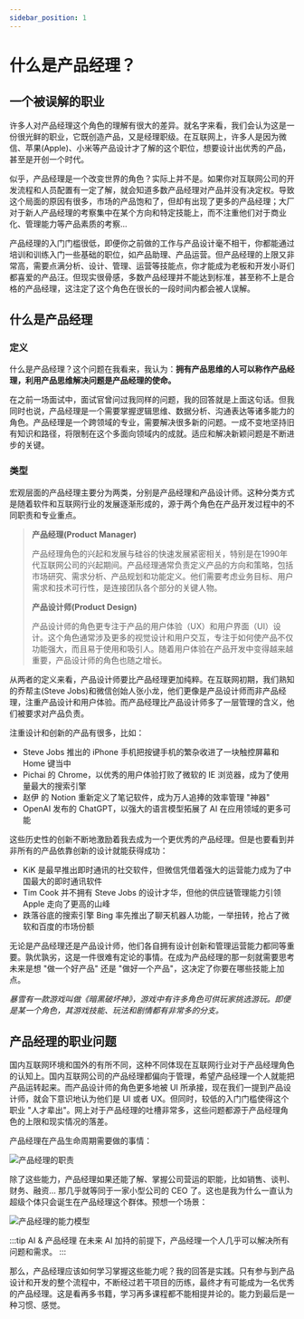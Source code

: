 ```yaml
---
sidebar_position: 1
---
```


# 什么是产品经理？

## 一个被误解的职业

许多人对产品经理这个角色的理解有很大的差异。就名字来看，我们会认为这是一份很光鲜的职业，它既创造产品，又是经理职级。在互联网上，许多人是因为微信、苹果(Apple)、小米等产品设计才了解的这个职位，想要设计出优秀的产品，甚至是开创一个时代。

似乎，产品经理是一个改变世界的角色？实际上并不是。如果你对互联网公司的开发流程和人员配置有一定了解，就会知道多数产品经理对产品并没有决定权。导致这个局面的原因有很多，市场的产品饱和了，但却有出现了更多的产品经理；大厂对于新人产品经理的考察集中在某个方向和特定技能上，而不注重他们对于商业化、管理能力等产品素质的考察...

产品经理的入门门槛很低，即便你之前做的工作与产品设计毫不相干，你都能通过培训和训练入门一些基础的职位，如产品助理、产品运营。但产品经理的上限又非常高，需要点满分析、设计、管理、运营等技能点，你才能成为老板和开发小哥们都喜爱的产品汪。但现实很骨感，多数产品经理并不能达到标准，甚至称不上是合格的产品经理，这注定了这个角色在很长的一段时间内都会被人误解。

## 什么是产品经理

### 定义

什么是产品经理？这个问题在我看来，我认为：**拥有产品思维的人可以称作产品经理，利用产品思维解决问题是产品经理的使命。**

在之前一场面试中，面试官曾问过我同样的问题，我的回答就是上面这句话。但我同时也说，产品经理是一个需要掌握逻辑思维、数据分析、沟通表达等诸多能力的角色。产品经理是一个跨领域的专业，需要解决很多新的问题。一成不变地坚持旧有知识和路径，将限制在这个多面向领域内的成就。适应和解决新颖问题是不断进步的关键。

### 类型

宏观层面的产品经理主要分为两类，分别是产品经理和产品设计师。这种分类方式是随着软件和互联网行业的发展逐渐形成的，源于两个角色在产品开发过程中的不同职责和专业重点。

> **产品经理(Product Manager)**
>
> 产品经理角色的兴起和发展与硅谷的快速发展紧密相关，特别是在1990年代互联网公司的兴起期间。产品经理通常负责定义产品的方向和策略，包括市场研究、需求分析、产品规划和功能定义。他们需要考虑业务目标、用户需求和技术可行性，是连接团队各个部分的关键人物。
>
> **产品设计师(Product Design)**
>
> 产品设计师的角色更专注于产品的用户体验（UX）和用户界面（UI）设计。这个角色通常涉及更多的视觉设计和用户交互，专注于如何使产品不仅功能强大，而且易于使用和吸引人。随着用户体验在产品开发中变得越来越重要，产品设计师的角色也随之增长。

从两者的定义来看，产品设计师要比产品经理更加纯粹。在互联网初期，我们熟知的乔帮主(Steve Jobs)和微信创始人张小龙，他们更像是产品设计师而非产品经理，注重产品设计和用户体验。而产品经理比产品设计师多了一层管理的含义，他们被要求对产品负责。

注重设计和创新的产品有很多，比如：

* Steve Jobs 推出的 iPhone 手机把按键手机的繁杂收进了一块触控屏幕和 Home 键当中
* Pichai 的 Chrome，以优秀的用户体验打败了微软的 IE 浏览器，成为了使用量最大的搜索引擎
* 赵伊 的 Notion 重新定义了笔记软件，成为万人追捧的效率管理 "神器"
* OpenAI 发布的 ChatGPT，以强大的语言模型拓展了 AI 在应用领域的更多可能

这些历史性的创新不断地激励着我去成为一个更优秀的产品经理。但是也要看到并非所有的产品依靠创新的设计就能获得成功：

* KiK 是最早推出即时通讯的社交软件，但微信凭借着强大的运营能力成为了中国最大的即时通讯软件
* Tim Cook 并不拥有 Steve Jobs 的设计才华，但他的供应链管理能力引领 Apple 走向了更高的山峰
* 跌落谷底的搜索引擎 Bing 率先推出了聊天机器人功能，一举扭转，抢占了微软和百度的市场份额

无论是产品经理还是产品设计师，他们各自拥有设计创新和管理运营能力都同等重要。孰优孰劣，这是一件很难有定论的事情。在成为产品经理的那一刻就需要思考未来是想 "做一个好产品" 还是 "做好一个产品"，这决定了你要在哪些技能上加点。

*暴雪有一款游戏叫做《暗黑破坏神》，游戏中有许多角色可供玩家挑选游玩。即便是某一个角色，其游戏技能、玩法和剧情都有非常多的分支。*

## 产品经理的职业问题

国内互联网环境和国外的有所不同，这种不同体现在互联网行业对于产品经理角色的认知上。国内互联网公司的产品经理都偏向于管理，希望产品经理一个人就能把产品运转起来。而产品设计师的角色更多地被 UI 所承接，现在我们一提到产品设计师，就会下意识地认为他们是 UI 或者 UX。但同时，较低的入门门槛使得这个职业 "人才辈出"。网上对于产品经理的吐槽非常多，这些问题都源于产品经理角色的上限和现实情况的落差。

产品经理在产品生命周期需要做的事情：

![产品经理的职责](/img/what-is-pm_images/01.png)

除了这些能力，产品经理如果还能了解、掌握公司营运的职能，比如销售、谈判、财务、融资... 那几乎就等同于一家小型公司的 CEO 了。这也是我为什么一直认为超级个体只会诞生在产品经理这个群体。预想一个场景：

![产品经理的能力模型](/img/what-is-pm_images/02.png)

:::tip AI & 产品经理
在未来 AI 加持的前提下，产品经理一个人几乎可以解决所有问题和需求。
:::

那么，产品经理应该如何学习掌握这些能力呢？我的回答是实践。只有参与到产品设计和开发的整个流程中，不断经过若干项目的历练，最终才有可能成为一名优秀的产品经理。这是看再多书籍，学习再多课程都不能相提并论的。能力到最后是一种习惯、感觉。
